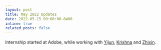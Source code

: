 ```yaml
---
layout: post
title: May 2022 Updates
date: 2022-05-15 09:00:00-0400
inline: true
related_posts: false
---
```


Internship started at Adobe, while working with [Yijun](https://yijunmaverick.github.io), [Krishna](http://krsingh.cs.ucdavis.edu/#) and [Zhixin](https://zhixinshu.github.io).